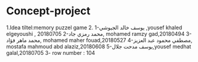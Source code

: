 # Concept-project
 1.Idea tiltel:memory puzzel game
 2. 1-يوسف خالد الجيوشي ,yousef khaled elgeyoushi , 20180705
    2-محمد رمزي جاد, mohamed ramzy gad,20180494
    3-محمد ماهر فؤاد, mohamed maher fouad,20180527
    4-مصطفي محمود عبد العزيز, mostafa mahmoud abd alaziz,20180608
    5-يوسف مدحت جلال,yousef medhat galal,20180705
3- row number : 104
